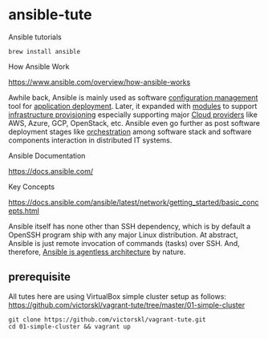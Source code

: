 # ansible-tute

Ansible tutorials


```
brew install ansible
```

How Ansible Work

https://www.ansible.com/overview/how-ansible-works

Awhile back, Ansible is mainly used as software [configuration management](https://www.ansible.com/use-cases/configuration-management) tool for [application deployment](https://www.ansible.com/use-cases/application-deployment). Later, it expanded with [modules](https://docs.ansible.com/ansible/latest/modules/modules_by_category.html) to support [infrastructure provisioning](https://www.ansible.com/use-cases/provisioning) especially supporting major [Cloud providers](https://docs.ansible.com/ansible/latest/modules/list_of_cloud_modules.html) like AWS, Azure, GCP, OpenStack, etc. Ansible even go further as post software deployment stages like [orchestration](https://www.ansible.com/use-cases/orchestration) among software stack and software components interaction in distributed IT systems. 


Ansible Documentation

https://docs.ansible.com/

Key Concepts

https://docs.ansible.com/ansible/latest/network/getting_started/basic_concepts.html

Ansible itself has none other than SSH dependency, which is by default a OpenSSH program ship with any major Linux distribution. At abstract, Ansible is just remote invocation of commands (tasks) over SSH. And, therefore, [Ansible is agentless architecture](https://en.wikipedia.org/wiki/Ansible_%28software%29) by nature.


## prerequisite

All tutes here are using VirtualBox simple cluster setup as follows: 
https://github.com/victorskl/vagrant-tute/tree/master/01-simple-cluster

```
git clone https://github.com/victorskl/vagrant-tute.git
cd 01-simple-cluster && vagrant up
```
